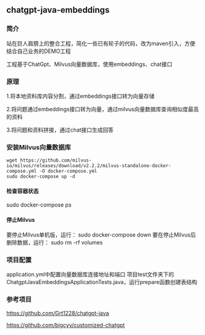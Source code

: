 ## chatgpt-java-embeddings

### 简介

站在巨人肩膀上的整合工程，简化一些已有轮子的代码，改为maven引入，方便结合自己业务的DEMO工程

工程基于ChatGpt、Milvus向量数据库，使用embeddings、chat接口

### 原理

1.将本地资料库内容分割，通过embeddings接口转为向量存储

2.将问题通过embeddings接口转为向量，通过milvus向量数据库查询相似度最高的资料

3.将问题和资料拼接，通过chat接口生成回答


### 安装Milvus向量数据库

```
wget https://github.com/milvus-io/milvus/releases/download/v2.2.2/milvus-standalone-docker-compose.yml -O docker-compose.yml
sudo docker-compose up -d
```
#### 检查容器状态
sudo docker-compose ps
#### 停止Milvus
要停止Milvus单机版，运行：
sudo docker-compose down
要在停止Milvus后删除数据，运行：
sudo rm -rf  volumes

### 项目配置
application.yml中配置向量数据库连接地址和端口
项目test文件夹下的ChatgptJavaEmbeddingsApplicationTests.java，运行prepare函数创建表结构


### 参考项目
https://github.com/Grt1228/chatgpt-java

https://github.com/bigcyy/customized-chatgpt
